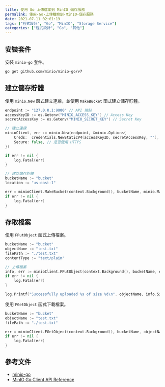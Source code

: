```yaml
---
title: 使用 Go 上傳檔案到 MinIO 儲存服務
permalink: 使用-Go-上傳檔案到-MinIO-儲存服務
date: 2021-07-11 02:01:19
tags: ["程式設計", "Go", "MinIO", "Storage Service"]
categories: ["程式設計", "Go", "其他"]
---
```


## 安裝套件

安裝 `minio-go` 套件。

```BASH
go get github.com/minio/minio-go/v7
```

## 建立儲存貯體

使用 `minio.New` 函式建立連線，並使用 `MakeBucket` 函式建立儲存貯體。

```GO
endpoint := "127.0.0.1:9000" // API 端點
accessKeyID := os.Getenv("MINIO_ACCESS_KEY") // Access Key
secretAccessKey := os.Getenv("MINIO_SECRET_KEY") // Secret Key

// 建立連線
minioClient, err := minio.New(endpoint, &minio.Options{
	Creds:  credentials.NewStaticV4(accessKeyID, secretAccessKey, ""),
	Secure: false, // 是否使用 HTTPS
})

if err != nil {
	log.Fatal(err)
}

// 建立儲存貯體
bucketName := "bucket"
location := "us-east-1"

err = minioClient.MakeBucket(context.Background(), bucketName, minio.MakeBucketOptions{Region: location})
if err != nil {
	log.Fatal(err)
}
```

## 存取檔案

使用 `FPutObject` 函式上傳檔案。

```GO
bucketName := "bucket"
objectName := "test.txt"
filePath := "./test.txt"
contentType := "text/plain"

// 上傳檔案
info, err := minioClient.FPutObject(context.Background(), bucketName, objectName, filePath, minio.PutObjectOptions{ContentType: contentType})
if err != nil {
	log.Fatal(err)
}

log.Printf("Successfully uploaded %s of size %d\n", objectName, info.Size)
```

使用 `FGetObject` 函式下載檔案。

```GO
bucketName := "bucket"
objectName := "test.txt"
filePath := "./test.txt"

err = minioClient.FGetObject(context.Background(), bucketName, objectName, filePath, minio.GetObjectOptions{})
if err != nil {
	log.Fatal(err)
}
```

## 參考文件

- [minio-go](https://github.com/minio/minio-go)
- [MinIO Go Client API Reference](https://docs.min.io/docs/golang-client-api-reference)
